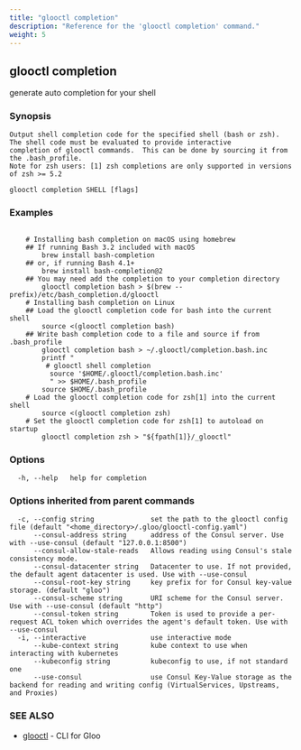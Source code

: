 ```yaml
---
title: "glooctl completion"
description: "Reference for the 'glooctl completion' command."
weight: 5
---
```

## glooctl completion

generate auto completion for your shell

### Synopsis


	Output shell completion code for the specified shell (bash or zsh).
	The shell code must be evaluated to provide interactive
	completion of glooctl commands.  This can be done by sourcing it from
	the .bash_profile.
	Note for zsh users: [1] zsh completions are only supported in versions of zsh >= 5.2

```
glooctl completion SHELL [flags]
```

### Examples

```

	# Installing bash completion on macOS using homebrew
	## If running Bash 3.2 included with macOS
	  	brew install bash-completion
	## or, if running Bash 4.1+
	    brew install bash-completion@2
	## You may need add the completion to your completion directory
	    glooctl completion bash > $(brew --prefix)/etc/bash_completion.d/glooctl
	# Installing bash completion on Linux
	## Load the glooctl completion code for bash into the current shell
	    source <(glooctl completion bash)
	## Write bash completion code to a file and source if from .bash_profile
	    glooctl completion bash > ~/.glooctl/completion.bash.inc
	    printf "
 	     # glooctl shell completion
	      source '$HOME/.glooctl/completion.bash.inc'
	      " >> $HOME/.bash_profile
	    source $HOME/.bash_profile
	# Load the glooctl completion code for zsh[1] into the current shell
	    source <(glooctl completion zsh)
	# Set the glooctl completion code for zsh[1] to autoload on startup
	    glooctl completion zsh > "${fpath[1]}/_glooctl"
```

### Options

```
  -h, --help   help for completion
```

### Options inherited from parent commands

```
  -c, --config string              set the path to the glooctl config file (default "<home_directory>/.gloo/glooctl-config.yaml")
      --consul-address string      address of the Consul server. Use with --use-consul (default "127.0.0.1:8500")
      --consul-allow-stale-reads   Allows reading using Consul's stale consistency mode.
      --consul-datacenter string   Datacenter to use. If not provided, the default agent datacenter is used. Use with --use-consul
      --consul-root-key string     key prefix for for Consul key-value storage. (default "gloo")
      --consul-scheme string       URI scheme for the Consul server. Use with --use-consul (default "http")
      --consul-token string        Token is used to provide a per-request ACL token which overrides the agent's default token. Use with --use-consul
  -i, --interactive                use interactive mode
      --kube-context string        kube context to use when interacting with kubernetes
      --kubeconfig string          kubeconfig to use, if not standard one
      --use-consul                 use Consul Key-Value storage as the backend for reading and writing config (VirtualServices, Upstreams, and Proxies)
```

### SEE ALSO

* [glooctl](../glooctl)	 - CLI for Gloo

